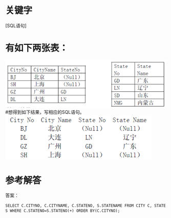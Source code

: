 # 关键字

[SQL语句]

# 有如下两张表：
![](/assets/picture19.png)
#想得到如下结果，写相应的SQL语句。
![](/assets/picture019.png)

# 参考解答
答案：
```
SELECT C.CITYNO, C.CITYNAME, C.STATENO, S.STATENAME FROM CITY C, STATE S WHERE C.STATENO=S.STATENO(+) ORDER BY(C.CITYNO);
```


